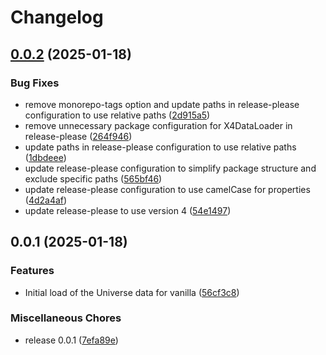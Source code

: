 # Changelog

## [0.0.2](https://github.com/chemodun/X4-UniverseEditor/compare/v0.0.1...v0.0.2) (2025-01-18)


### Bug Fixes

* remove monorepo-tags option and update paths in release-please configuration to use relative paths ([2d915a5](https://github.com/chemodun/X4-UniverseEditor/commit/2d915a58dad4b7df76aa4d2a769e5c0ae17dfc5e))
* remove unnecessary package configuration for X4DataLoader in release-please ([264f946](https://github.com/chemodun/X4-UniverseEditor/commit/264f9469ceda830c1af2c164d4087c222072fa42))
* update paths in release-please configuration to use relative paths ([1dbdeee](https://github.com/chemodun/X4-UniverseEditor/commit/1dbdeeeedd7d581c723e2f2a9e3412b605d75f20))
* update release-please configuration to simplify package structure and exclude specific paths ([565bf46](https://github.com/chemodun/X4-UniverseEditor/commit/565bf461dab22096397245cfd12239f0539b1676))
* update release-please configuration to use camelCase for properties ([4d2a4af](https://github.com/chemodun/X4-UniverseEditor/commit/4d2a4af9e617e5d78c1205886d73b8d4444a5504))
* update release-please to use version 4 ([54e1497](https://github.com/chemodun/X4-UniverseEditor/commit/54e1497bdde520b3121abda39cc4be06ec8171ed))

## 0.0.1 (2025-01-18)


### Features

* Initial load of the Universe data for vanilla ([56cf3c8](https://github.com/chemodun/X4-UniverseEditor/commit/56cf3c894a58c2899f58cd01b84e02ce60d1bfdb))


### Miscellaneous Chores

* release 0.0.1 ([7efa89e](https://github.com/chemodun/X4-UniverseEditor/commit/7efa89e5fefe14be0435dd40d1539eaee93c5070))
